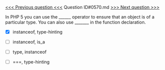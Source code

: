 [<<< Previous question <<<](0569.md)  Question ID#0570.md  [>>> Next question >>>](0571.md) 

In PHP 5 you can use the ______ operator to ensure that an object is of a particular type. You can also use _______ in the function declaration.




- [x]  instanceof, type-hinting

- [ ]  instanceof, is_a

- [ ]  type, instanceof

- [ ]  ===, type-hinting

